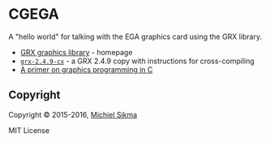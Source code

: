 # CGEGA

A "hello world" for talking with the EGA graphics card using the GRX library.

* [GRX graphics library](http://grx.gnu.de/index.html) - homepage
* [`grx-2.4.9-cx`](https://github.com/msikma/grx-2.4.9-xc) - a GRX 2.4.9 copy with instructions for cross-compiling
* [A primer on graphics programming in C](https://web.archive.org/web/20161017213322/http://eitworld.com/c_graphics/cgraphletsstart.php)

## Copyright

Copyright © 2015-2016, [Michiel Sikma](mailto:michiel@sikma.org)

MIT License
